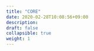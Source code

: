 ```yaml
---
title: "CORE"
date: 2020-02-28T10:08:56+09:00
description: 
draft: false
collapsible: true
weight: 1
---
```

